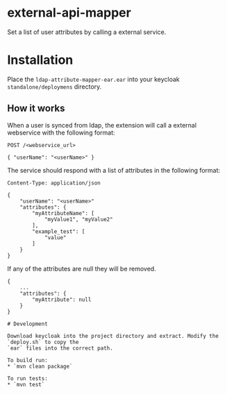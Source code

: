# external-api-mapper

Set a list of user attributes by calling a external service.

# Installation

Place the `ldap-attribute-mapper-ear.ear` into your keycloak `standalone/deploymens` directory.

## How it works

When a user is synced from ldap, the extension will call a external webservice with the following format:

```
POST /<webservice_url>

{ "userName": "<userName>" } 
```

The service should respond with a list of attributes in the following format:


```
Content-Type: application/json

{
    "userName": "<userName>"
    "attributes": {
        "myAttributeName": [
            "myValue1", "myValue2"
        ],
        "example_test": [
            "value" 
        ]
    }
}
```

If any of the attributes are null they will be removed.

```
{
    ...
    "attributes": {
        "myAttribute": null
    }
}

# Development

Download keycloak into the project directory and extract. Modify the `deploy.sh` to copy the 
`ear` files into the correct path.

To build run:
* `mvn clean package`

To run tests:
* `mvn test`

